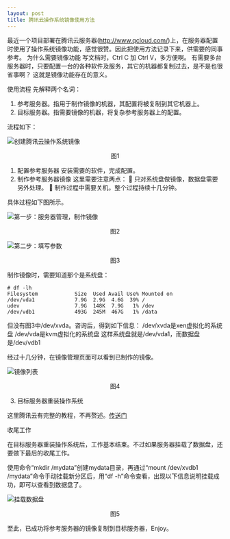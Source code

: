 ```yaml
---
layout: post
title: 腾讯云操作系统镜像使用方法
---
```


最近一个项目部署在腾讯云服务器(http://www.qcloud.com/)上，在服务器配置时使用了操作系统镜像功能，感觉很赞。因此把使用方法记录下来，供需要的同事参考。
为什么需要镜像功能
写文档时，Ctrl C 加 Ctrl V，多方便啊。
有需要多台服务器时，只要配置一台的各种软件及服务，其它的机器都复制过去，是不是也很省事啊？
这就是镜像功能存在的意义。

使用流程
先解释两个名词：
1.	参考服务器。指用于制作镜像的机器，其配置将被复制到其它机器上。
2.	目标服务器。指需要镜像的机器，将复杂参考服务器上的配置。

流程如下：

![创建腾讯云操作系统镜像](http://spetacular.github.io/images/2014-10-21/work_flow.png)
<center>图1</center>

1.	配置参考服务器
安装需要的软件，完成配置。
2.	制作参考服务器镜像
这里需要注意两点：
	只对系统盘做镜像，数据盘需要另外处理。
	制作过程中需要关机，整个过程持续十几分钟。

具体过程如下图所示。
 
![第一步：服务器管理，制作镜像](http://spetacular.github.io/images/2014-10-21/step_1_server_management.jpg)
<center>图2</center>

![第二步：填写参数](http://spetacular.github.io/images/2014-10-21/step_2_make_image.png)
<center>图3</center>

制作镜像时，需要知道那个是系统盘：

	# df -lh
	Filesystem            Size  Used Avail Use% Mounted on
	/dev/vda1             7.9G  2.9G  4.6G  39% /
	udev                  7.9G  148K  7.9G   1% /dev
	/dev/vdb1             493G  245M  467G   1% /data

但没有图3中/dev/xvda。咨询后，得到如下信息：
	/dev/xvda是xen虚拟化的系统盘
	/dev/vda是kvm虚拟化的系统盘
这样系统盘就是/dev/vda1，而数据盘是/dev/vdb1

经过十几分钟，在镜像管理页面可以看到已制作的镜像。

![镜像列表](http://spetacular.github.io/images/2014-10-21/done.jpg)
<center>图4</center>

3.	目标服务器重装操作系统

这里腾讯云有完整的教程，不再赘述。[传送门][1]

收尾工作

在目标服务器重装操作系统后，工作基本结束。不过如果服务器挂载了数据盘，还要做下最后的收尾工作。

使用命令“mkdir /mydata”创建mydata目录，再通过“mount /dev/xvdb1 /mydata”命令手动挂载新分区后，用“df -h”命令查看，出现以下信息说明挂载成功，即可以查看到数据盘了。
 
![挂载数据盘](http://spetacular.github.io/images/2014-10-21/show_df.png)
<center>图5</center>

至此，已成功将参考服务器的镜像复制到目标服务器，Enjoy。

 [1]: http://wiki.qcloud.com/wiki/%E4%BA%91%E6%9C%8D%E5%8A%A1%E5%99%A8%E7%AE%A1%E7%90%86#6._.E9.87.8D.E8.A3.85.E6.93.8D.E4.BD.9C.E7.B3.BB.E7.BB.9F "目标服务器重装操作系统"
